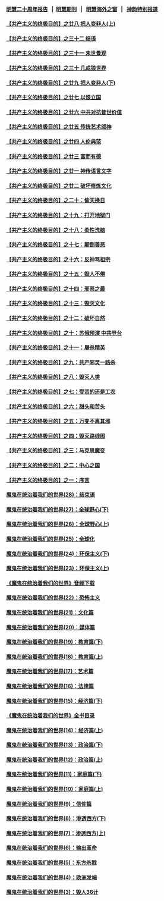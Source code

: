 #### [明慧二十周年报告](https://github.com/gfw-breaker/mh-reports/blob/master/README.md?t=07190129) &nbsp;&nbsp;|&nbsp;&nbsp;[明慧期刊](https://github.com/gfw-breaker/mh-qikan) &nbsp;&nbsp;|&nbsp;&nbsp; [明慧海外之窗](https://github.com/gfw-breaker/mh-news/blob/master/README.md?t=07190129) &nbsp;&nbsp;|&nbsp;&nbsp; [神韵特别报道](https://github.com/gfw-breaker/mh-news/blob/master/shenyun.md?t=07190129) 

#### [【共产主义的终极目的】之廿八 把人变非人(上)](../pages/nsc422/n11340492.md?t=07190129) 

#### [【共产主义的终极目的】之三十二 结语](../pages/nsc422/n11360535.md?t=07190129) 

#### [【共产主义的终极目的】之三十一 末世景观](../pages/nsc422/n11351129.md?t=07190129) 

#### [【共产主义的终极目的】之三十 几成狼世界](../pages/nsc422/n11348280.md?t=07190129) 

#### [【共产主义的终极目的】之廿九 把人变非人(下)](../pages/nsc422/n11344140.md?t=07190129) 

#### [【共产主义的终极目的】之廿七 以恨立国](../pages/nsc422/n11336944.md?t=07190129) 

#### [【共产主义的终极目的】之廿六 中共对抗普世价值](../pages/nsc422/n11324785.md?t=07190129) 

#### [【共产主义的终极目的】之廿五 传统艺术颂神](../pages/nsc422/n11296396.md?t=07190129) 

#### [【共产主义的终极目的】之廿四 人伦典范](../pages/nsc422/n11296397.md?t=07190129) 

#### [【共产主义的终极目的】之廿三 富而有德](../pages/nsc422/n11283598.md?t=07190129) 

#### [【共产主义的终极目的】之廿一 神传语言文字](../pages/nsc422/n11263265.md?t=07190129) 

#### [【共产主义的终极目的】之廿二 破坏修炼文化](../pages/nsc422/n11245728.md?t=07190129) 

#### [【共产主义的终极目的】之二十：偷天换日](../pages/nsc422/n11238846.md?t=07190129) 

#### [【共产主义的终极目的】之十九：打开地狱门](../pages/nsc422/n11206376.md?t=07190129) 

#### [【共产主义的终极目的】之十八：柔性洗脑](../pages/nsc422/n11199994.md?t=07190129) 

#### [【共产主义的终极目的】之十七：颠倒善恶](../pages/nsc422/n11179782.md?t=07190129) 

#### [【共产主义的终极目的】之十六：反神骂祖宗](../pages/nsc422/n11166798.md?t=07190129) 

#### [【共产主义的终极目的】之十五：毁人不倦](../pages/nsc422/n11166792.md?t=07190129) 

#### [【共产主义的终极目的】之十四：邪恶之最](../pages/nsc422/n11150249.md?t=07190129) 

#### [【共产主义的终极目的】之十三：毁灭文化](../pages/nsc422/n11135227.md?t=07190129) 

#### [【共产主义的终极目的】之十二：破坏自然](../pages/nsc422/n11135214.md?t=07190129) 

#### [【共产主义的终极目的】之十：苏俄预演 中共登台](../pages/nsc422/n11118424.md?t=07190129) 

#### [【共产主义的终极目的】之十一：屠杀精英](../pages/nsc422/n11118442.md?t=07190129) 

#### [【共产主义的终极目的】之九：共产邪灵一路杀](../pages/nsc422/n11114139.md?t=07190129) 

#### [【共产主义的终极目的】之八：毁灭人类](../pages/nsc422/n11108503.md?t=07190129) 

#### [【共产主义的终极目的】之七：受苦的还是工农](../pages/nsc422/n11101809.md?t=07190129) 

#### [【共产主义的终极目的】之六：甜头和苦头](../pages/nsc422/n11096971.md?t=07190129) 

#### [【共产主义的终极目的】之五：万变不离其邪](../pages/nsc422/n11091285.md?t=07190129) 

#### [【共产主义的终极目的】之四：毁灭路线图](../pages/nsc422/n11086284.md?t=07190129) 

#### [【共产主义的终极目的】之三：马克思魔变](../pages/nsc422/n11061941.md?t=07190129) 

#### [【共产主义的终极目的】之二：中心之国](../pages/nsc422/n11047728.md?t=07190129) 

#### [【共产主义的终极目的】之一：序言](../pages/nsc422/n11086077.md?t=07190129) 

#### [魔鬼在统治着我们的世界(28)：结束语](../pages/nsc422/n10936246.md?t=07190129) 

#### [魔鬼在统治着我们的世界(27)：全球野心(下)](../pages/nsc422/n10928319.md?t=07190129) 

#### [魔鬼在统治着我们的世界(26)：全球野心(上)](../pages/nsc422/n10900318.md?t=07190129) 

#### [魔鬼在统治着我们的世界(25)：全球化](../pages/nsc422/n10788205.md?t=07190129) 

#### [魔鬼在统治着我们的世界(24)：环保主义(下)](../pages/nsc422/n10695307.md?t=07190129) 

#### [魔鬼在统治着我们的世界(23)：环保主义(上)](../pages/nsc422/n10688613.md?t=07190129) 

#### [《魔鬼在统治着我们的世界》音频下载](../pages/nsc422/n10635553.md?t=07190129) 

#### [魔鬼在统治着我们的世界(22)：恐怖主义](../pages/nsc422/n10614727.md?t=07190129) 

#### [魔鬼在统治着我们的世界(21)：文化篇](../pages/nsc422/n10597706.md?t=07190129) 

#### [魔鬼在统治着我们的世界(20)：媒体篇](../pages/nsc422/n10586579.md?t=07190129) 

#### [魔鬼在统治着我们的世界(19)：教育篇(下)](../pages/nsc422/n10564808.md?t=07190129) 

#### [魔鬼在统治着我们的世界(18)：教育篇(上)](../pages/nsc422/n10526970.md?t=07190129) 

#### [魔鬼在统治着我们的世界(17)：艺术篇](../pages/nsc422/n10499093.md?t=07190129) 

#### [魔鬼在统治着我们的世界(16)：法律篇](../pages/nsc422/n10485969.md?t=07190129) 

#### [魔鬼在统治着我们的世界(15)：经济篇(下)](../pages/nsc422/n10469975.md?t=07190129) 

#### [《魔鬼在统治着我们的世界》全书目录](../pages/nsc422/n10464261.md?t=07190129) 

#### [魔鬼在统治着我们的世界(14)：经济篇(上)](../pages/nsc422/n10457370.md?t=07190129) 

#### [魔鬼在统治着我们的世界(13)：政治篇(下)](../pages/nsc422/n10448270.md?t=07190129) 

#### [魔鬼在统治着我们的世界(12)：政治篇(上)](../pages/nsc422/n10444576.md?t=07190129) 

#### [魔鬼在统治着我们的世界(11)：家庭篇(下)](../pages/nsc422/n10440961.md?t=07190129) 

#### [魔鬼在统治着我们的世界(10)：家庭篇(上)](../pages/nsc422/n10435448.md?t=07190129) 

#### [魔鬼在统治着我们的世界(9)：信仰篇](../pages/nsc422/n10432159.md?t=07190129) 

#### [魔鬼在统治着我们的世界(8)：渗透西方(下)](../pages/nsc422/n10429603.md?t=07190129) 

#### [魔鬼在统治着我们的世界(7)：渗透西方(上)](../pages/nsc422/n10426013.md?t=07190129) 

#### [魔鬼在统治着我们的世界(6)：输出革命](../pages/nsc422/n10421536.md?t=07190129) 

#### [魔鬼在统治着我们的世界(5)：东方杀戮](../pages/nsc422/n10417707.md?t=07190129) 

#### [魔鬼在统治着我们的世界(4)：欧洲发端](../pages/nsc422/n10414890.md?t=07190129) 

#### [魔鬼在统治着我们的世界(3)：毁人36计](../pages/nsc422/n10411583.md?t=07190129) 

